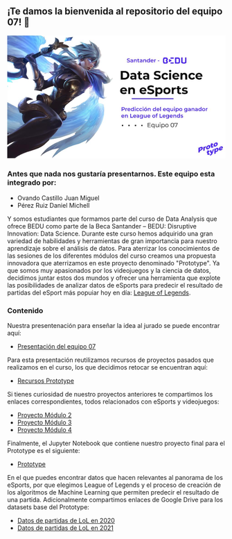 ## ¡Te damos la bienvenida al repositorio del equipo 07! 👋

<p align="center">
<img src="https://raw.githubusercontent.com/JMCastle98/Data_Science_BEDU_Prototype/main/Data/Portada.jpg">
</p>

### Antes que nada nos gustaría presentarnos. Este equipo esta integrado por:

- Ovando Castillo Juan Miguel
- Pérez Ruiz Daniel Michell


Y somos estudiantes que formamos parte del curso de Data Analysis que ofrece BEDU como parte de la Beca Santander – BEDU: Disruptive Innovation: Data Science. Durante este curso hemos adquirido una gran variedad de habilidades y herramientas de gran importancia para nuestro aprendizaje sobre el análisis de datos. Para aterrizar los conocimientos de las sesiones de los diferentes módulos del curso creamos una propuesta innovadora que aterrizamos en este proyecto denominado "Prototype". Ya que somos muy apasionados por los videojuegos y la ciencia de datos, decidimos juntar estos dos mundos y ofrecer una herramienta que explote las posibilidades de analizar datos de eSports para predecir el resultado de partidas del  eSport más popuiar hoy en día: [League of Legends](https://lan.leagueoflegends.com/es-mx/).

### Contenido

Nuestra presentenación para enseñar la idea al jurado se puede encontrar aquí:

 - [Presentación del equipo 07](https://docs.google.com/presentation/d/1Nv-PUPfgutC8NV16aSyXqAjqYqPC84GeBJSzPBlMWK4/edit?usp=sharing) 

Para esta presentación reutilizamos recursos de proyectos pasados que realizamos en el curso, los que decidimos retocar se encuentran aquí:
 - [Recursos Prototype ](Recursos_prototype/Gráficas_expo.ipynb) 

Si tienes curiosidad de nuestro proyectos anteriores te compartimos los enlaces correspondientes, todos relacionados con eSports y videojuegos:
 - [Proyecto Módulo 2](https://github.com/LKXoro/BEDU-Rstudio-postworks/tree/main/) 
 - [Proyecto Módulo 3](https://github.com/JMCastle98/M3_Procesamiento_de_datos) 
 - [Proyecto Módulo 4](https://github.com/JMCastle98/M4_Analisis_de_Datos_con_Python)

Finalmente, el Jupyter Notebook que contiene nuestro proyecto final para el Prototype es el siguiente:
 - [Prototype](Prototype_Equipo_07/Proyecto_Prediccion_LoL_M5.ipynb)

En el que puedes encontrar datos que hacen relevantes al panorama de los eSports, por que elegimos League of Legends y el proceso de creación de los algoritmos de Machine Learning que permiten predecir el resultado de una partida. Adicionalmente compartimos enlaces de Google Drive para los datasets base del Prototype:
- [Datos de partidas de LoL en 2020](https://drive.google.com/file/d/1P41eRE2j_CDkGRMr_IigfztnXs699kvo/view?usp=sharing)
- [Datos de partidas de LoL en 2021](https://drive.google.com/file/d/1Vw31tCkZkAlg2dK9-6FYj2H5HFyLZYOo/view?usp=sharing)
